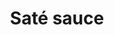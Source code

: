 ---
index: 5
title: Saté sauce
slugify: saté-sauce
product: peanut
book: Appetites
page: 109
dish: basics
tags:
-
sub:
-
fresh:
  - item:
    quantity:
    unit:
stock:
  - item:
    quantity:
    unit:
basic:
-
directions:
-
info:
source:
    title:
    url: 
---